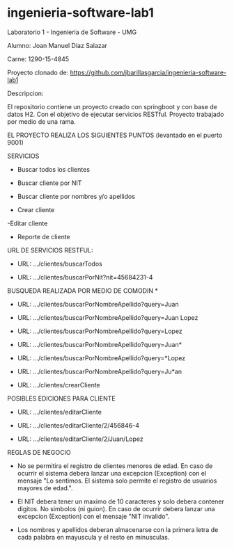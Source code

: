 # ingenieria-software-lab1

Laboratorio 1 - Ingenieria de Software - UMG

Alumno: Joan Manuel Diaz Salazar

Carne: 1290-15-4845

Proyecto clonado de: https://github.com/jbarillasgarcia/ingenieria-software-lab1

Descripcion:

El repositorio contiene un proyecto creado con springboot y con base de datos H2. Con el objetivo de ejecutar servicios RESTful. Proyecto trabajado por medio de una rama.

EL PROYECTO REALIZA LOS SIGUIENTES PUNTOS (levantado en el puerto 9001)

SERVICIOS

 -  Buscar todos los clientes
 
 - Buscar cliente por NIT
 
 - Buscar cliente por nombres y/o apellidos
 
 - Crear cliente
 
 -Editar cliente
 
 - Reporte de cliente

URL DE SERVICIOS RESTFUL:

- URL: .../clientes/buscarTodos

- URL: .../clientes/buscarPorNit?nit=45684231-4

BUSQUEDA REALIZADA POR MEDIO DE COMODIN *

- URL: .../clientes/buscarPorNombreApellido?query=Juan

- URL: .../clientes/buscarPorNombreApellido?query=Juan Lopez

- URL: .../clientes/buscarPorNombreApellido?query=Lopez

- URL: .../clientes/buscarPorNombreApellido?query=Juan*

- URL: .../clientes/buscarPorNombreApellido?query=*Lopez

- URL: .../clientes/buscarPorNombreApellido?query=Ju*an

- URL: .../clientes/crearCliente

POSIBLES EDICIONES PARA CLIENTE

- URL: .../clientes/editarCliente 

- URL: .../clientes/editarCliente/2/456846-4 

- URL: .../clientes/editarCliente/2/Juan/Lopez 

REGLAS DE NEGOCIO
- No se permitira el registro de clientes menores de edad.  En caso de ocurrir el sistema debera lanzar una excepcion (Exception) con el mensaje "Lo sentimos. El sistema solo permite el registro de usuarios mayores de edad.".

- El NIT debera tener un maximo de 10 caracteres y solo debera contener digitos. No simbolos (ni guion). En caso de ocurrir debera lanzar una excepcion (Exception) con el mensaje "NIT invalido".

- Los nombres y apellidos deberan almacenarse con la primera letra de cada palabra en mayuscula y el resto en minusculas.



